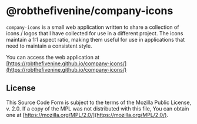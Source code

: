 @robthefivenine/company-icons
=============================
`company-icons` is a small web application written to share a collection of icons / logos that I have collected for use in a different project. The icons maintain a 1:1 aspect ratio, making them useful for use in applications that need to maintain a consistent style.

You can access the web application at [https://robthefivenine.github.io/company-icons/](https://robthefivenine.github.io/company-icons/)

License
-------
This Source Code Form is subject to the terms of the Mozilla Public License, v. 2.0. If a copy of the MPL was not distributed with this file, You can obtain one at [https://mozilla.org/MPL/2.0/](https://mozilla.org/MPL/2.0/).